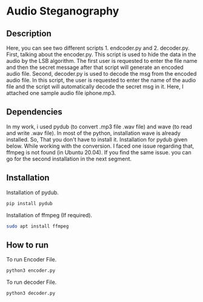 # Audio Steganography

## Description

Here, you can see two different scripts 1. endcoder.py and 2. decoder.py. First, talking about the encoder.py. This script is used to hide the data in the audio by the LSB algorithm. The first user is requested to enter the file name and then the secret message after that script will generate an encoded audio file. Second, decoder.py is used to decode the msg from the encoded audio file. In this script, the user is requested to enter the name of the audio file and the script will automatically decode the secret msg in it. Here, I attached one sample audio file iphone.mp3.

## Dependencies

In my work, i used pydub (to convert .mp3 file .wav file) and wave (to read and write .wav file). In most of the python, installation wave is already installed. So, That you don't have to install it. Installation for pydub given below. While working with the conversion. I faced one issue regarding that, ffmpeg is not found (in Ubuntu 20.04). If you find the same issue. you can go for the second installation in the next segment.

## Installation

Installation of pydub.
```bash
pip install pydub
```

Installation of ffmpeg (If required).
```bash
sudo apt install ffmpeg
```

## How to run

To run Encoder File.
```bash
python3 encoder.py
```

To run decoder File.
```bash
python3 decoder.py
```



